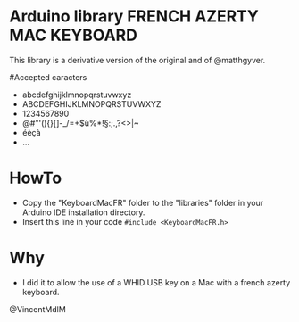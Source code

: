 # Arduino library FRENCH AZERTY MAC KEYBOARD  
This library is a derivative version of the original and of @matthgyver.

#Accepted caracters  
* abcdefghijklmnopqrstuvwxyz  
* ABCDEFGHIJKLMNOPQRSTUVWXYZ  
* 1234567890  
* @#"'(){}[]-_/\=+$ù%*!§:;.,?<>|~  
* éèçà  
* ...  

# HowTo  
* Copy the "KeyboardMacFR" folder to the "libraries" folder in your Arduino IDE installation directory.
* Insert this line in your code ``#include <KeyboardMacFR.h>``

# Why  
* I did it to allow the use of a WHID USB key on a Mac with a french azerty keyboard.

@VincentMdlM
